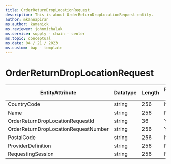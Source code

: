 ```yaml
---
title: OrderReturnDropLocationRequest
description: This is about OrderReturnDropLocationRequest entity.
author: mkannapiran
ms.author: kamanick
ms.reviewer: johnmichalak
ms.service: supply - chain - center
ms.topic: conceptual
ms.date: 04 / 21 / 2023
ms.custom: bap - template
---
```


# **OrderReturnDropLocationRequest**

|	EntityAttribute	|	Datatype	|	Length	|	Primary Key	|	Description	|
|---------------|--------|------|----------|-----------|
|	CountryCode	|	string	|	256	|	No	|	#N/A	|
|	Name	|	string	|	256	|	No	|	#N/A	|
|	OrderReturnDropLocationRequestId	|	string	|	36	|	Yes	|	#N/A	|
|	OrderReturnDropLocationRequestNumber	|	string	|	256	|	Yes	|	#N/A	|
|	PostalCode	|	string	|	256	|	No	|	#N/A	|
|	ProviderDefinition	|	string	|	256	|	No	|	#N/A	|
|	RequestingSession	|	string	|	256	|	No	|	#N/A	|
